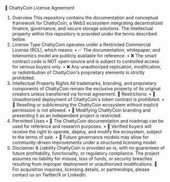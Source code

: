 📜 ChattyCoin License Agreement
1. Overview
This repository contains the documentation and conceptual framework for ChattyCoin, a Web3 ecosystem integrating decentralized finance, governance, and secure storage solutions. The intellectual property within this repository is provided under the terms described below.
2. License Type
ChattyCoin operates under a Restricted Commercial License (RCL), which means:
•	✅ The documentation, whitepaper, and tokenomics model are publicly available for reference.
•	❌ The smart contract code is NOT open-source and is subject to controlled access for serious buyers only.
•	❌ Any unauthorized replication, modification, or redistribution of ChattyCoin's proprietary elements is strictly prohibited.
3. Intellectual Property Rights
All trademarks, branding, and proprietary components of ChattyCoin remain the exclusive property of its original creators unless transferred via formal agreement.
🛑 Restrictions:
•	📌 Unauthorized deployment of ChattyCoin's token contract is prohibited.
•	📌 Reselling or sublicensing the ChattyCoin ecosystem without explicit permission is not allowed.
•	📌 Modifying ChattyCoin branding and presenting it as an independent project is restricted.
4. Permitted Uses
•	📄 The ChattyCoin documentation and roadmap can be used for reference and research purposes.
•	🤝 Verified buyers will receive the right to operate, deploy, and modify the ecosystem, subject to the terms of sale.
•	🔄 Future governance models may allow for community-driven improvements under a structured licensing model.
5. Disclaimer & Liability
ChattyCoin is provided as-is, with no guarantees of future profitability, functionality, or regulatory compliance. The project assumes no liability for misuse, loss of funds, or security breaches resulting from improper deployment or unauthorized modifications.
📌 For acquisition inquiries, licensing details, or partnerships, please contact us on Twitter/X or LinkedIn.

